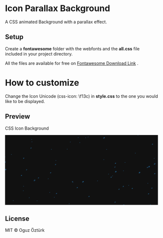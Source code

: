 # Icon Parallax Background

A CSS animated Background with a parallax effect.

## Setup 

Create a **fontawesome** folder with the webfonts and the **all.css** file included in your project directory.

All the files are available for free on [Fontawesome Download Link](https://fontawesome.com/how-to-use/on-the-web/setup/hosting-font-awesome-yourself) .

# How to customize

Change the Icon Unicode (css-icon: \f13c) in **style.css**  to the one you would like to be displayed.

## Preview 

CSS Icon Background

![](/gif/Icon-Parallax.gif)

## License

MIT © Oguz Öztürk
